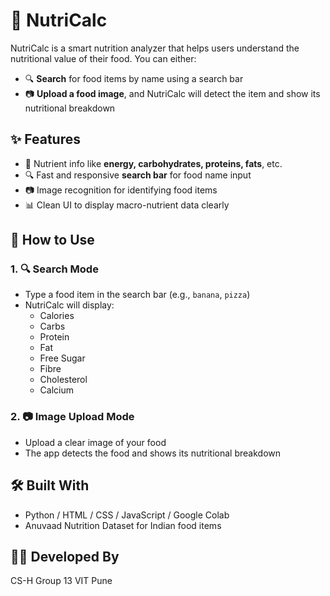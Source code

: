 # 🍎 NutriCalc

NutriCalc is a smart nutrition analyzer that helps users understand the nutritional value of their food. You can either:

- 🔍 **Search** for food items by name using a search bar
- 📷 **Upload a food image**, and NutriCalc will detect the item and show its nutritional breakdown

## ✨ Features

- 🥗 Nutrient info like **energy, carbohydrates, proteins, fats**, etc.
- 🔍 Fast and responsive **search bar** for food name input
- 📷 Image recognition for identifying food items
- 📊 Clean UI to display macro-nutrient data clearly

## 🚀 How to Use

### 1. 🔍 Search Mode
- Type a food item in the search bar (e.g., `banana`, `pizza`)
- NutriCalc will display:
  - Calories
  - Carbs
  - Protein
  - Fat
  - Free Sugar
  - Fibre
  - Cholesterol
  - Calcium

### 2. 📷 Image Upload Mode
- Upload a clear image of your food
- The app detects the food and shows its nutritional breakdown

## 🛠️ Built With

- Python / HTML / CSS / JavaScript / Google Colab
- Anuvaad Nutrition Dataset for Indian food items

## 👩‍💻 Developed By

CS-H Group 13 VIT Pune

